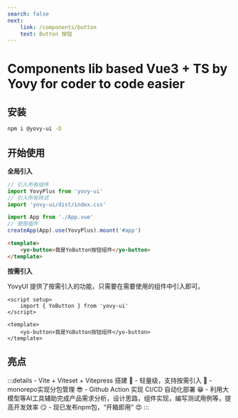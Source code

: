 ```yaml
---
search: false
next:
	link: /components/button
	text: Button 按钮
---
```


# Components lib based Vue3 + TS by Yovy for coder to code easier

## 安装
```bash
npm i @yovy-ui -D
```

## 开始使用

**全局引入**

```js
// 引入所有组件
import YovyPlus from 'yovy-ui'
// 引入所有样式
import 'yovy-ui/dist/index.css'

import App from './App.vue'
// 使用插件
createApp(App).use(YovyPlus).mount('#app')
```

```html
<template>
	<yo-button>我是YoButton按钮组件</yo-button>
</template>
```

**按需引入**

YovyUI 提供了按需引入的功能，只需要在需要使用的组件中引入即可。

```vue
<script setup>
	import { YoButton } from 'yovy-ui'
</script>

<template>
	<yo-button>我是YoButton按钮组件</yo-button>
</template>
```

## 亮点

:::details
	- Vite + Viteset + Vitepress 搭建 🤪
	- 轻量级，支持按需引入 🥰
	- monorepo实现分包管理 😎
	- Github Action 实现 CI/CD 自动化部署 😁
	- 利用大模型等AI工具辅助完成产品需求分析，设计思路，组件实现，编写测试用例等，提高开发效率 😏
	- 现已发布npm包，“开箱即用” 😍
:::